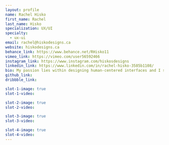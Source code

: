 ```yaml
---
layout: profile
name: Rachel Hisko
first_name: Rachel
last_name: Hisko
specialization: UX/UI
specialty:
  - ux-ui
email: rachel@hiskodesigns.ca
website: hiskodesigns.ca
behance_link: https://www.behance.net/RHisko11
vimeo_link: https://vimeo.com/user56592466
instagram_link: https://www.instagram.com/hiskosdesigns
linkedin_link: https://www.linkedin.com/in/rachel-hisko-3585b1108/
bio: My passion lies within designing human-centered interfaces and I strongly believe it will help me make a significant impact on the world.
github_link:
dribbble_link:

slot-1-image: true
slot-1-video:

slot-2-image: true
slot-2-video:

slot-3-image: true
slot-3-video:

slot-4-image: true
slot-4-video:
---
```

